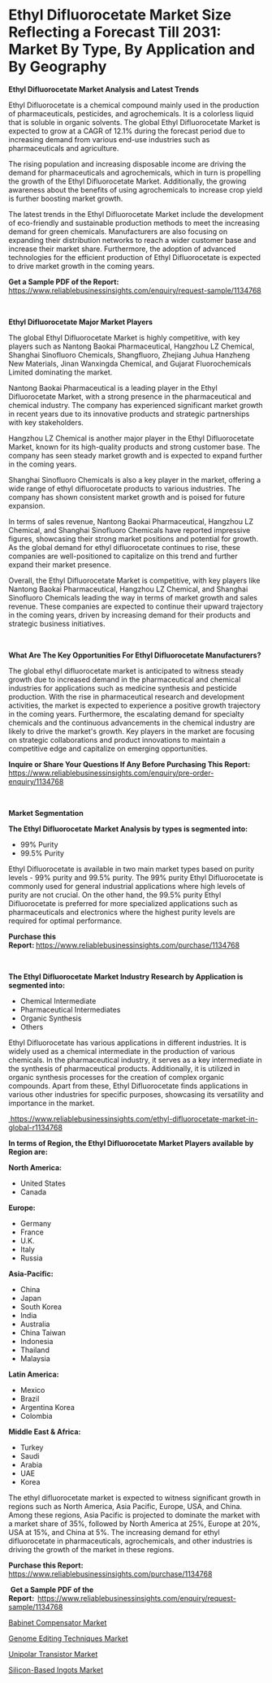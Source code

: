 <p><h1>Ethyl Difluorocetate Market Size Reflecting a Forecast Till 2031: Market By Type, By Application and By Geography</h1></p><p><strong>Ethyl Difluorocetate Market Analysis and Latest Trends</strong></p>
<p><p>Ethyl Difluorocetate is a chemical compound mainly used in the production of pharmaceuticals, pesticides, and agrochemicals. It is a colorless liquid that is soluble in organic solvents. The global Ethyl Difluorocetate Market is expected to grow at a CAGR of 12.1% during the forecast period due to increasing demand from various end-use industries such as pharmaceuticals and agriculture.</p><p>The rising population and increasing disposable income are driving the demand for pharmaceuticals and agrochemicals, which in turn is propelling the growth of the Ethyl Difluorocetate Market. Additionally, the growing awareness about the benefits of using agrochemicals to increase crop yield is further boosting market growth.</p><p>The latest trends in the Ethyl Difluorocetate Market include the development of eco-friendly and sustainable production methods to meet the increasing demand for green chemicals. Manufacturers are also focusing on expanding their distribution networks to reach a wider customer base and increase their market share. Furthermore, the adoption of advanced technologies for the efficient production of Ethyl Difluorocetate is expected to drive market growth in the coming years.</p></p>
<p><strong>Get a Sample PDF of the Report:&nbsp;</strong> <a href="https://www.reliablebusinessinsights.com/enquiry/request-sample/1134768">https://www.reliablebusinessinsights.com/enquiry/request-sample/1134768</a></p>
<p>&nbsp;</p>
<p><strong>Ethyl Difluorocetate Major Market Players</strong></p>
<p><p>The global Ethyl Difluorocetate Market is highly competitive, with key players such as Nantong Baokai Pharmaceutical, Hangzhou LZ Chemical, Shanghai Sinofluoro Chemicals, Shangfluoro, Zhejiang Juhua Hanzheng New Materials, Jinan Wanxingda Chemical, and Gujarat Fluorochemicals Limited dominating the market.</p><p>Nantong Baokai Pharmaceutical is a leading player in the Ethyl Difluorocetate Market, with a strong presence in the pharmaceutical and chemical industry. The company has experienced significant market growth in recent years due to its innovative products and strategic partnerships with key stakeholders.</p><p>Hangzhou LZ Chemical is another major player in the Ethyl Difluorocetate Market, known for its high-quality products and strong customer base. The company has seen steady market growth and is expected to expand further in the coming years.</p><p>Shanghai Sinofluoro Chemicals is also a key player in the market, offering a wide range of ethyl difluorocetate products to various industries. The company has shown consistent market growth and is poised for future expansion.</p><p>In terms of sales revenue, Nantong Baokai Pharmaceutical, Hangzhou LZ Chemical, and Shanghai Sinofluoro Chemicals have reported impressive figures, showcasing their strong market positions and potential for growth. As the global demand for ethyl difluorocetate continues to rise, these companies are well-positioned to capitalize on this trend and further expand their market presence.</p><p>Overall, the Ethyl Difluorocetate Market is competitive, with key players like Nantong Baokai Pharmaceutical, Hangzhou LZ Chemical, and Shanghai Sinofluoro Chemicals leading the way in terms of market growth and sales revenue. These companies are expected to continue their upward trajectory in the coming years, driven by increasing demand for their products and strategic business initiatives.</p></p>
<p>&nbsp;</p>
<p><strong>What Are The Key Opportunities For Ethyl Difluorocetate Manufacturers?</strong></p>
<p><p>The global ethyl difluorocetate market is anticipated to witness steady growth due to increased demand in the pharmaceutical and chemical industries for applications such as medicine synthesis and pesticide production. With the rise in pharmaceutical research and development activities, the market is expected to experience a positive growth trajectory in the coming years. Furthermore, the escalating demand for specialty chemicals and the continuous advancements in the chemical industry are likely to drive the market's growth. Key players in the market are focusing on strategic collaborations and product innovations to maintain a competitive edge and capitalize on emerging opportunities.</p></p>
<p><strong>Inquire or Share Your Questions If Any Before Purchasing This Report:</strong> <a href="https://www.reliablebusinessinsights.com/enquiry/pre-order-enquiry/1134768">https://www.reliablebusinessinsights.com/enquiry/pre-order-enquiry/1134768</a></p>
<p>&nbsp;</p>
<p><strong>Market Segmentation</strong></p>
<p><strong>The Ethyl Difluorocetate Market Analysis by types is segmented into:</strong></p>
<p><ul><li>99% Purity</li><li>99.5% Purity</li></ul></p>
<p><p>Ethyl Difluorocetate is available in two main market types based on purity levels - 99% purity and 99.5% purity. The 99% purity Ethyl Difluorocetate is commonly used for general industrial applications where high levels of purity are not crucial. On the other hand, the 99.5% purity Ethyl Difluorocetate is preferred for more specialized applications such as pharmaceuticals and electronics where the highest purity levels are required for optimal performance.</p></p>
<p><strong>Purchase this Report:&nbsp;</strong><a href="https://www.reliablebusinessinsights.com/purchase/1134768">https://www.reliablebusinessinsights.com/purchase/1134768</a></p>
<p>&nbsp;</p>
<p><strong>The Ethyl Difluorocetate Market Industry Research by Application is segmented into:</strong></p>
<p><ul><li>Chemical Intermediate</li><li>Pharmaceutical Intermediates</li><li>Organic Synthesis</li><li>Others</li></ul></p>
<p><p>Ethyl Difluorocetate has various applications in different industries. It is widely used as a chemical intermediate in the production of various chemicals. In the pharmaceutical industry, it serves as a key intermediate in the synthesis of pharmaceutical products. Additionally, it is utilized in organic synthesis processes for the creation of complex organic compounds. Apart from these, Ethyl Difluorocetate finds applications in various other industries for specific purposes, showcasing its versatility and importance in the market.</p></p>
<p><a href="https://www.reliablebusinessinsights.com/ethyl-difluorocetate-market-in-global-r1134768">&nbsp;https://www.reliablebusinessinsights.com/ethyl-difluorocetate-market-in-global-r1134768</a></p>
<p><strong>In terms of Region, the Ethyl Difluorocetate Market Players available by Region are:</strong></p>
<p>
    <p> <strong> North America: </strong>
        <ul>
            <li>United States</li>
            <li>Canada</li>
        </ul>
        </p> 
    <p> <strong> Europe: </strong>
        <ul>
            <li>Germany</li>
            <li>France</li>
            <li>U.K.</li>
            <li>Italy</li>
            <li>Russia</li>
        </ul>
        </p> 
    <p> <strong> Asia-Pacific: </strong>
        <ul>
            <li>China</li>
            <li>Japan</li>
            <li>South Korea</li>
            <li>India</li>
            <li>Australia</li>
            <li>China Taiwan</li>
            <li>Indonesia</li>
            <li>Thailand</li>
            <li>Malaysia</li>
        </ul>
        </p> 
    <p> <strong> Latin America: </strong>
        <ul>
            <li>Mexico</li>
            <li>Brazil</li>
            <li>Argentina Korea</li>
            <li>Colombia</li>
        </ul>
        </p> 
    <p> <strong> Middle East & Africa: </strong>
        <ul>
            <li>Turkey</li>
            <li>Saudi</li>
            <li>Arabia</li>
            <li>UAE</li>
            <li>Korea</li>
        </ul>
    </p>
    </p>
<p><p>The ethyl difluorocetate market is expected to witness significant growth in regions such as North America, Asia Pacific, Europe, USA, and China. Among these regions, Asia Pacific is projected to dominate the market with a market share of 35%, followed by North America at 25%, Europe at 20%, USA at 15%, and China at 5%. The increasing demand for ethyl difluorocetate in pharmaceuticals, agrochemicals, and other industries is driving the growth of the market in these regions.</p></p>
<p><strong>Purchase this Report: </strong><a href="https://www.reliablebusinessinsights.com/purchase/1134768">https://www.reliablebusinessinsights.com/purchase/1134768</a></p>
<p>&nbsp;<strong>Get a Sample PDF of the Report:&nbsp;&nbsp;</strong><a href="https://www.reliablebusinessinsights.com/enquiry/request-sample/1134768">https://www.reliablebusinessinsights.com/enquiry/request-sample/1134768</a></p>
<p><strong></strong></p>
<p><p><a href="https://medium.com/@jarredmertz90/babinet-compensator-market-share-size-trends-industry-analysis-report-by-application-c9a5c092569b">Babinet Compensator Market</a></p><p><a href="https://github.com/dmmanir420/Market-Research-Report-List-1/blob/main/genome-editing-techniques-market.md">Genome Editing Techniques Market</a></p><p><a href="https://medium.com/@henrykihn1922/unipolar-transistor-market-size-by-type-insulated-gate-field-effect-transistor-junction-field-fd54be32bb13">Unipolar Transistor Market</a></p><p><a href="https://github.com/susanjprice2023/Market-Research-Report-List-2/blob/main/silicon-based-ingots-market.md">Silicon-Based Ingots Market</a></p></p>